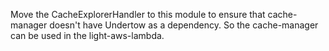 Move the CacheExplorerHandler to this module to ensure that cache-manager doesn't have Undertow as a dependency. So the cache-manager can be used in the light-aws-lambda.
